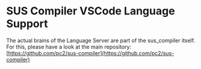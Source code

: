 # SUS Compiler VSCode Language Support

The actual brains of the Language Server are part of the sus_compiler itself. For this, please have a look at the main repository: [https://github.com/pc2/sus-compiler](https://github.com/pc2/sus-compiler)


